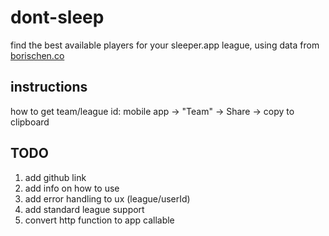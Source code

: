 # dont-sleep

find the best available players for your sleeper.app league, using data from [borischen.co](https://www.borischen.co)

## instructions

how to get team/league id:
mobile app -> "Team" -> Share -> copy to clipboard

## TODO

1. add github link
2. add info on how to use
3. add error handling to ux (league/userId)
4. add standard league support
5. convert http function to app callable
